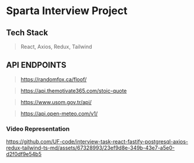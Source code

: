 # Sparta Interview Project

## Tech Stack
> React, Axios, Redux, Tailwind

## API ENDPOINTS
> https://randomfox.ca/floof/

> https://api.themotivate365.com/stoic-quote

> https://www.usom.gov.tr/api/

> https://api.open-meteo.com/v1/

### Video Representation
https://github.com/UF-code/interview-task-react-fastify-postgresql-axios-redux-tailwind-ts-md/assets/67328993/23ef9d8e-349b-43e7-a5e0-d2f0df9e54b5



